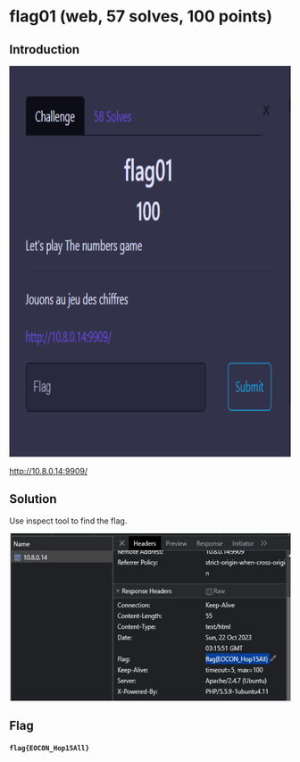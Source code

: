# flag01 (web, 57 solves, 100 points)

## Introduction

<p align="left">
  <img height=700 img src=./readme_assets/flag01-challenge.PNG/>
</p>

http://10.8.0.14:9909/

## Solution

Use inspect tool to find the flag.

<p align="left">
  <img height=300 img src=./readme_assets/flag.png/>
</p>

## Flag

**`flag{EOCON_Hop15All}`**






